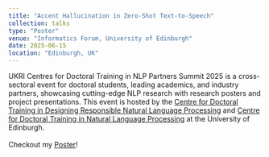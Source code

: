 ```yaml
---
title: "Accent Hallucination in Zero-Shot Text-to-Speech"
collection: talks
type: "Poster"
venue: "Informatics Forum, University of Edinburgh"
date: 2025-06-15
location: "Edinburgh, UK"
---
```


UKRI Centres for Doctoral Training in NLP Partners Summit 2025 is a cross-sectoral event for doctoral students, leading academics, and industry partners, showcasing cutting-edge NLP research with research posters and project presentations. This event is hosted by the [Centre for Doctoral Training in Designing Responsible Natural Language Processing](https://www.responsiblenlp.org/) and [Centre for Doctoral Training in Natural Language Processing](https://informatics.ed.ac.uk/ukri-cdt-in-natural-language-processing) at the University of Edinburgh.<br><br>
Checkout my [Poster](https://drive.google.com/file/d/1VHECQo1oRosq7SsZ1ItY_OBuqsVcZwUA/view?usp=sharing)!
